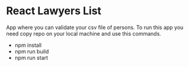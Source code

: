 # React Lawyers List

App where you can validate your csv file of persons. To run this app you need copy repo on your local machine and use this commands.

- npm install
- npm run build
- npm run start
